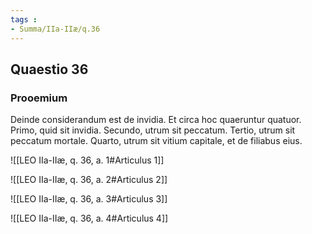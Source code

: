 ```yaml
---
tags : 
- Summa/IIa-IIæ/q.36
---
```


## Quaestio 36

### Prooemium

Deinde considerandum est de invidia. Et circa hoc quaeruntur quatuor. Primo, quid sit invidia. Secundo, utrum sit peccatum. Tertio, utrum sit peccatum mortale. Quarto, utrum sit vitium capitale, et de filiabus eius.

![[LEO IIa-IIæ, q. 36, a. 1#Articulus 1]]

![[LEO IIa-IIæ, q. 36, a. 2#Articulus 2]]

![[LEO IIa-IIæ, q. 36, a. 3#Articulus 3]]

![[LEO IIa-IIæ, q. 36, a. 4#Articulus 4]]

